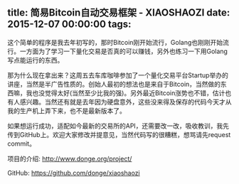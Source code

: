 title: 简易Bitcoin自动交易框架 - XIAOSHAOZI
date: 2015-12-07 00:00:00
tags:
---

这个简单的程序是我去年初写的，那时Bitcoin刚开始流行，Golang也刚刚开始流行。一方面为了学习一下量化交易是否真的可以赚钱，另外也练习一下用Golang写点能运行的东西。

那为什么现在拿出来？这周五去车库咖啡参加了一个量化交易平台Startup举办的讲座，当然是半广告性质的。创始人最初的想法也是来自于Bitcoin，当然做的东西嘛，我也没觉得太好(当然至少比我的强)。另外最近Bitcoin涨势也不错，估计也有人感兴趣。当然还有就是去年因为硬盘意外，这些没来得及保存的代码今天才从我的生产机上弄下来，也不是最新版本了。

如果想运行成功，适配如今最新的交易所的API，还需要改一改，吸收教训，我先传到GitHub上。欢迎大家修改并提意见，当然代码写的很糟糕，想骂请先request commit。

项目的介绍:
http://www.donge.org/project/

GitHub:
https://github.com/donge/xiaoshaozi
